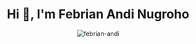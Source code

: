 <h1 align="center">Hi 👋, I'm Febrian Andi Nugroho</h1>
<p align="center"><img align="center" src="https://github-readme-stats.vercel.app/api/top-langs?username=febrian-andi&show_icons=true&locale=en&layout=compact" alt="febrian-andi" /></p>
